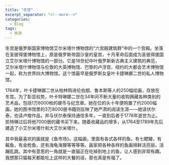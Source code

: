 ```yaml
---
title: "冬宫"
excerpt_separator: "<!--more-->"
categories:
  - Blog
tags:
  - 旅游
---
```


冬宫是俄罗斯国家博物馆艾尔米塔什博物馆的“六宫殿建筑群”中的一个宫殿。坐落在圣彼得堡博物馆上，原是俄罗斯帝国沙皇的皇宫，十月革命后面成为圣彼得堡国立艾尔米塔什博物馆的一部分。<!--more-->它是18世纪中叶俄罗斯新古典主义建筑的典范，艾尔米塔什博物馆与伦敦的大英博物馆、巴黎的卢浮宫、纽约的大都会艺术博物馆一起，称为世界四大博物馆。这个馆最早是俄罗斯女皇叶卡捷琳娜二世的私人博物馆。

1764年，叶卡捷琳娜二世从柏林购进伦伯朗、鲁本斯等人的250幅绘画，存放在冬宫。为了彰显权势，叶卡特琳娜二世在34年间不断大量的收购拥藏各种类别的艺术品，包括1万6000枚的硬币与纪念章。她在位的头十年便购置了约2000幅画。她的图书馆里的3万8000册书籍则反映了她严肃的阅读生涯——她读伏尔泰，也读卢梭作品，并与伏尔泰保持通信多年，一直到后者于1778年逝世为止。凯特琳过后将他7000册的藏书买下来。随着收藏品的增多，从1764至1789年先后建造了小艾尔米塔什和大艾尔米塔什。

其中我最喜欢的画就是《鱼市场》。这幅画，里面有各式各样的鱼。有七鳃鳗，有鳐鱼，有金枪鱼，还有海龟海狸等等等等。画家把各种各样的鱼画得鲜活亮丽，活蹦乱跳。其中有意思的一角就是一直猫正在吃掉到地上的鱼，让人感到非常有趣。我想那只猫每天都能吃上这样的大餐的话，那也真是有福了。